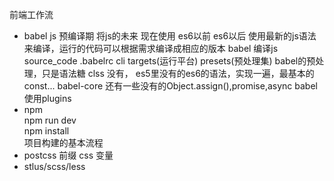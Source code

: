 前端工作流

- babel js 预编译期 将js的未来 现在使用
    es6以前 es6以后
    使用最新的js语法来编译，运行的代码可以根据需求编译成相应的版本
    babel 编译js
    source_code .babelrc cli targets(运行平台)
    presets(预处理集)
    babel的预处理，只是语法糖 clss 没有，
    es5里没有的es6的语法，实现一遍，最基本的const...
    babel-core
    还有一些没有的Object.assign(),promise,async
    babel使用plugins
- npm <br>
    npm run dev<br>
    npm install<br>
    项目构建的基本流程
- postcss
    前缀 css 变量
- stlus/scss/less